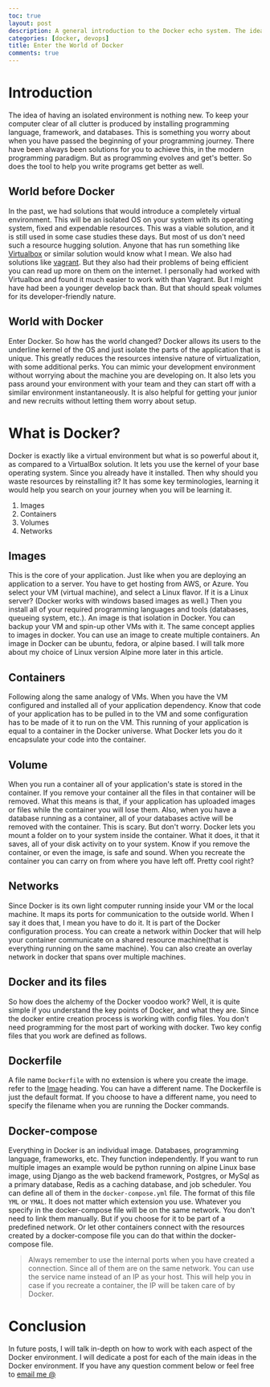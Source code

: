 ```yaml
---
toc: true
layout: post
description: A general introduction to the Docker echo system. The ideas and terminologies. On what Docker is, and how it functions from a conceptual level. How is useful to the modern developer.
categories: [docker, devops]
title: Enter the World of Docker
comments: true
---
```


# Introduction
The idea of having an isolated environment is nothing new. To keep your computer clear of all clutter is produced by installing programming language, framework, and databases. This is something you worry about when you have passed the beginning of your programming journey. There have been always been solutions for you to achieve this, in the modern programming paradigm. But as programming evolves and get's better. So does the tool to help you write programs get better as well.

## World before Docker
In the past, we had solutions that would introduce a completely virtual environment. This will be an isolated OS on your system with its operating system, fixed and expendable resources. This was a viable solution, and it is still used in some case studies these days. But most of us don't need such a resource hugging solution. Anyone that has run something like [Virtualbox](https://www.virtualbox.org/) or similar solution would know what I mean. We also had solutions like [vagrant](https://www.vagrantup.com/). But they also had their problems of being efficient you can read up more on them on the internet. I personally had worked with Virtualbox and found it much easier to work with than Vagrant. But I might have had been a younger develop back than. But that should speak volumes for its developer-friendly nature.

## World with Docker
Enter Docker. So how has the world changed? Docker allows its users to the underline kernel of the OS and just isolate the parts of the application that is unique. This greatly reduces the resources intensive nature of virtualization, with some additional perks. You can mimic your development environment without worrying about the machine you are developing on. It also lets you pass around your environment with your team and they can start off with a similar environment instantaneously. It is also helpful for getting your junior and new recruits without letting them worry about setup.

# What is Docker?
Docker is exactly like a virtual environment but what is so powerful about it, as compared to a VirtualBox solution. It lets you use the kernel of your base operating system. Since you already have it installed. Then why should you waste resources by reinstalling it? It has some key terminologies, learning it would help you search on your journey when you will be learning it.
1. Images
2. Containers
3. Volumes
4. Networks


## Images
This is the core of your application. Just like when you are deploying an application to a server. You have to get hosting from AWS, or Azure. You select your VM (virtual machine), and select a Linux flavor. If it is a Linux server? (Docker works with windows based images as well.) Then you install all of your required programming languages and tools (databases, queueing system, etc.). An image is that isolation in Docker. You can backup your VM and spin-up other VMs with it. The same concept applies to images in docker. You can use an image to create multiple containers. An image in Docker can be ubuntu, fedora, or alpine based. I will talk more about my choice of Linux version Alpine more later in this article.

## Containers
Following along the same analogy of VMs. When you have the VM configured and installed all of your application dependency. Know that code of your application has to be pulled in to the VM and some configuration has to be made of it to run on the VM. This running of your application is equal to a  container in the Docker universe. What Docker lets you do it encapsulate your code into the container.

## Volume
When you run a container all of your application's state is stored in the container. If you remove your container all the files in that container will be removed. What this means is that, if your application has uploaded images or files while the container you will lose them. Also, when you have a database running as a container, all of your databases active will be removed with the container. This is scary. But don't worry. Docker lets you mount a folder on to your system inside the container. What it does, it that it saves, all of your disk activity on to your system. Know if you remove the container, or even the image, is safe and sound. When you recreate the container you can carry on from where you have left off. Pretty cool right?

## Networks
Since Docker is its own light computer running inside your VM or the local machine. It maps its ports for communication to the outside world. When I say it does that, I mean you have to do it. It is part of the Docker configuration process. You can create a network within Docker that will help your container communicate on a shared resource machine(that is everything running on the same machine). You can also create an overlay network in docker that spans over multiple machines. 

## Docker and its files
So how does the alchemy of the Docker voodoo work? Well, it is quite simple if you understand the key points of Docker, and what they are. Since the docker entire creation process is working with config files. You don't need programming for the most part of working with docker. Two key config files that you work are defined as follows.

## Dockerfile
A file name `Dockerfile` with no extension is where you create the image. refer to the [Image](#Images) heading. You can have a different name. The Dockerfile is just the default format. If you choose to have a different name, you need to specify the filename when you are running the Docker commands.
  
## Docker-compose
Everything in Docker is an individual image. Databases, programming language, frameworks, etc. They function independently. If you want to run multiple images an example would be python running on alpine Linux base image, using Django as the web backend framework, Postgres, or MySql as a primary database, Redis as a caching database, and job scheduler. You can define all of them in the `docker-compose.yml` file. The format of this file `YML` or `YMAL`. It does not matter which extension you use. Whatever you specify in the docker-compose file will be on the same network. You don't need to link them manually. But if you choose for it to be part of a predefined network. Or let other containers connect with the resources created by a docker-compose file you can do that within the docker-compose file.
> Always remember to use the internal ports when you have created a connection. Since all of them are on the same network. You can use the service name instead of an IP as your host. This will help you in case if you recreate a container, the IP will be taken care of by Docker.

# Conclusion
In future posts, I will talk in-depth on how to work with each aspect of the Docker environment. I will dedicate a post for each of the main ideas in the Docker environment. If you have any question comment below or feel free to [email me @](mailto:admin@abdulwahidgul.me)
